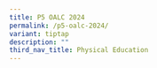 ```yaml
---
title: P5 OALC 2024
permalink: /p5-oalc-2024/
variant: tiptap
description: ""
third_nav_title: Physical Education
---
```

<p></p>